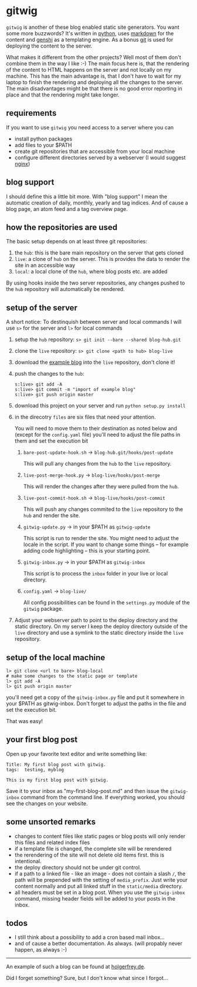 gitwig
======

`gitwig` is another of these blog enabled static site generators. You want some more buzzwords? It's written in [python][py], uses [markdown][md] for the content and [genshi][ge] as a templating engine. As a bonus [git][gi] is used for deploying the content to the server.

What makes it different from the other projects? Well most of them don't combine them in the way I like :-) The main focus here is, that the rendering of the content to HTML happens on the server and not locally on my machine. This has the main advantage is, that I don't have to wait for my laptop to finish the rendering and deploying all the changes to the server. The main disadvantages might be that there is no good error reporting in place and that the rendering might take longer.


requirements
------------

If you want to use `gitwig` you need access to a server where you can 

- install python packages
- add files to your $PATH
- create git repositories that are accessible from your local machine
- configure different directories served by a webserver (I would suggest [nginx][6])


blog support
------------

I should define this a little bit more. With "blog support" I mean the automatic creation of daily, monthly, yearly and tag indices. And of cause a blog page, an atom feed and a tag overview page.


how the repositories are used
-----------------------------

The basic setup depends on at least three git repositories:

1. the `hub`: this is the bare main repository on the server that gets cloned
2. `live`: a clone of `hub` on the server. This is provides the data to render the site in an accessible way
3. `local`: a local clone of the `hub`, where blog posts etc. are added

By using hooks inside the two server repositories, any changes pushed to the `hub` repository will automatically be rendered.


setup of the server
-------------------

A short notice: To destinquish between server and local commands I will use `s>` for the server and `l>` for local commands

1. setup the `hub` repository: `s> git init --bare --shared blog-hub.git`
2. clone the `live` repository: `s> git clone <path to hub> blog-live`
3. download the [example blog][7] into the `live` repository, don't clone it!
4. push the changes to the `hub`: 
   
       s:live> git add -A
       s:live> git commit -m "import of example blog"
       s:live> git push origin master

5. download this project on your server and run `python setup.py install`
6. in the direcotry `files` are six files that need your attention.

   You will need to move them to their destination as noted below and (except for the `config.yaml` file) you'll need to adjust the file paths in them and set the execution bit
   
    
    1. `bare-post-update-hook.sh` -> `blog-hub.git/hooks/post-update`
        
        This will pull any changes from the `hub` to the `live` repository.
    
    2. `live-post-merge-hook.py` -> `blog-live/hooks/post-merge`
        
        This will render the changes after they were pulled from the `hub`.
        
    3. `live-post-commit-hook.sh` -> `blog-live/hooks/post-commit`
    
        This will push any changes commited to the `live` repository to the `hub` and render the site.
        
    4. `gitwig-update.py` -> in your $PATH as `gitwig-update`
        
        This script is run to render the site. You might need to adjust the locale in the script. If you want to change some things – for example adding code highlighting – this is your starting point.

    5. `gitwig-inbox.py` -> in your $PATH as `gitwig-inbox`
        
        This script is to process the `inbox` folder in your live or local directory.
    
    6. `config.yaml` -> `blog-live/`
        
        All config possibilities can be found in the `settings.py` module of the `gitwig` package.

7. Adjust your webserver path to point to the deploy directory and the static directory. On my server I keep the deploy directory outside of the `live` directory and use a symlink to the static directory inside the `live` repository.


setup of the local machine
--------------------------

    l> git clone <url to bare> blog-local
    # make some changes to the static page or template
    l> git add -A
    l> git push origin master

you'll need get a copy of the `gitwig-inbox.py` file and put it somewhere in your $PATH as gitwig-inbox. Don't forget to adjust the paths in the file and set the execution bit.

That was easy!


your first blog post
--------------------

Open up your favorite text editor and write something like:

    Title: My first blog post with gitwig.
    tags:  testing, myblog
    
    This is my first blog post with gitwig.

Save it to your inbox as "my-first-blog-post.md" and then issue the `gitwig-inbox` command from the command line. If everything worked, you should see the changes on your website.


some unsorted remarks
----------------------

- changes to content files like static pages or blog posts will only render this files and related index files
- if a template file is changed, the complete site will be rerendered
- the rerendering of the site will not delete old items first. this is intentional.
- the deploy directory should not be under git control.
- if a path to a linked file - like an image - does not contain a slash `/`, the path will be prepended with the setting of `media_prefix`. Just write your content normally and put all linked stuff in the `static/media` directory.
- all headers must be set in a blog post. When you use the `gitwig-inbox` command, missing header fields will be added to your posts in the inbox.

todos
-----

- I still think about a possibility to add a cron based mail inbox…
- and of cause a better documentation. As always. (will propably never happen, as always :-)

---

An example of such a blog can be found at [holgerfrey.de][8].

Did I forget something? Sure, but I don't know what since I forgot…


[py]: http://www.python.org
[md]: http://daringfireball.net/projects/markdown/
[ge]: http://genshi.edgewall.org/
[gi]: http://git-scm.com/

[5]: http://www.dejaaugustine.com/2011/05/leveraging-git-as-a-full-fledged-web-development-tool/
[6]: http://nginx.org/
[7]: http://github.com/holgi/gitwig-example
[8]: http://holgerfrey.de
